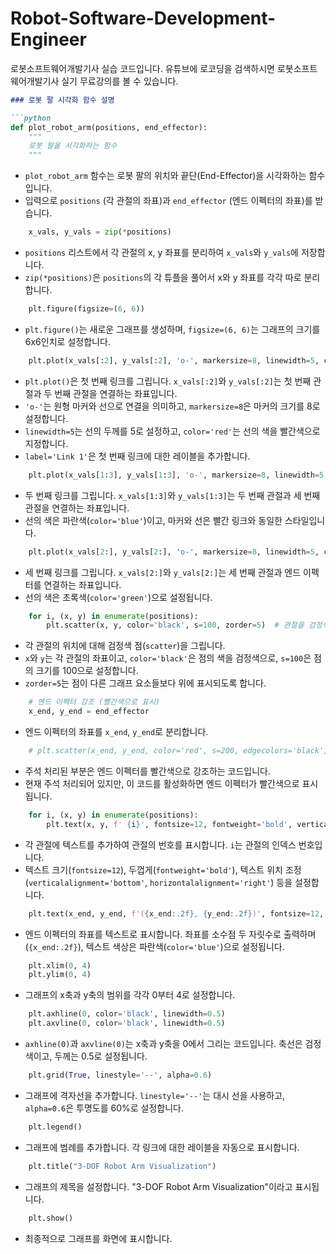 # Robot-Software-Development-Engineer
로봇소프트웨어개발기사 실습 코드입니다. 유튜브에 로코딩을 검색하시면 로봇소프트웨어개발기사 실기 무료강의를 볼 수 있습니다.

```markdown
### 로봇 팔 시각화 함수 설명

```python
def plot_robot_arm(positions, end_effector):
    """
    로봇 팔을 시각화하는 함수
    """
```
- `plot_robot_arm` 함수는 로봇 팔의 위치와 끝단(End-Effector)을 시각화하는 함수입니다. 
- 입력으로 `positions` (각 관절의 좌표)과 `end_effector` (엔드 이펙터의 좌표)를 받습니다.

```python
    x_vals, y_vals = zip(*positions)
```
- `positions` 리스트에서 각 관절의 x, y 좌표를 분리하여 `x_vals`와 `y_vals`에 저장합니다.
- `zip(*positions)`은 `positions`의 각 튜플을 풀어서 x와 y 좌표를 각각 따로 분리합니다.

```python
    plt.figure(figsize=(6, 6))
```
- `plt.figure()`는 새로운 그래프를 생성하며, `figsize=(6, 6)`는 그래프의 크기를 6x6인치로 설정합니다.

```python
    plt.plot(x_vals[:2], y_vals[:2], 'o-', markersize=8, linewidth=5, color='red', label='Link 1')  # 첫 번째 링크
```
- `plt.plot()`은 첫 번째 링크를 그립니다. `x_vals[:2]`와 `y_vals[:2]`는 첫 번째 관절과 두 번째 관절을 연결하는 좌표입니다.
- `'o-'`는 원형 마커와 선으로 연결을 의미하고, `markersize=8`은 마커의 크기를 8로 설정합니다.
- `linewidth=5`는 선의 두께를 5로 설정하고, `color='red'`는 선의 색을 빨간색으로 지정합니다.
- `label='Link 1'`은 첫 번째 링크에 대한 레이블을 추가합니다.

```python
    plt.plot(x_vals[1:3], y_vals[1:3], 'o-', markersize=8, linewidth=5, color='blue', label='Link 2')  # 두 번째 링크
```
- 두 번째 링크를 그립니다. `x_vals[1:3]`와 `y_vals[1:3]`는 두 번째 관절과 세 번째 관절을 연결하는 좌표입니다.
- 선의 색은 파란색(`color='blue'`)이고, 마커와 선은 빨간 링크와 동일한 스타일입니다.

```python
    plt.plot(x_vals[2:], y_vals[2:], 'o-', markersize=8, linewidth=5, color='green', label='Link 3')  # 세 번째 링크
```
- 세 번째 링크를 그립니다. `x_vals[2:]`와 `y_vals[2:]`는 세 번째 관절과 엔드 이펙터를 연결하는 좌표입니다.
- 선의 색은 초록색(`color='green'`)으로 설정됩니다.

```python
    for i, (x, y) in enumerate(positions):
        plt.scatter(x, y, color='black', s=100, zorder=5)  # 관절을 검정색 점으로 표시
```
- 각 관절의 위치에 대해 검정색 점(`scatter`)을 그립니다. 
- `x`와 `y`는 각 관절의 좌표이고, `color='black'`은 점의 색을 검정색으로, `s=100`은 점의 크기를 100으로 설정합니다.
- `zorder=5`는 점이 다른 그래프 요소들보다 위에 표시되도록 합니다.

```python
    # 엔드 이펙터 강조 (빨간색으로 표시)
    x_end, y_end = end_effector
```
- 엔드 이펙터의 좌표를 `x_end`, `y_end`로 분리합니다.

```python
    # plt.scatter(x_end, y_end, color='red', s=200, edgecolors='black', linewidth=2, label='End-Effector')  
```
- 주석 처리된 부분은 엔드 이펙터를 빨간색으로 강조하는 코드입니다.
- 현재 주석 처리되어 있지만, 이 코드를 활성화하면 엔드 이펙터가 빨간색으로 표시됩니다.

```python
    for i, (x, y) in enumerate(positions):
        plt.text(x, y, f' {i}', fontsize=12, fontweight='bold', verticalalignment='bottom', horizontalalignment='right', color='black')
```
- 각 관절에 텍스트를 추가하여 관절의 번호를 표시합니다. `i`는 관절의 인덱스 번호입니다.
- 텍스트 크기(`fontsize=12`), 두껍게(`fontweight='bold'`), 텍스트 위치 조정(`verticalalignment='bottom'`, `horizontalalignment='right'`) 등을 설정합니다.

```python
    plt.text(x_end, y_end, f'({x_end:.2f}, {y_end:.2f})', fontsize=12, fontweight='bold', color='blue', verticalalignment='bottom')
```
- 엔드 이펙터의 좌표를 텍스트로 표시합니다. 좌표를 소수점 두 자릿수로 출력하며(`{x_end:.2f}`), 텍스트 색상은 파란색(`color='blue'`)으로 설정됩니다.

```python
    plt.xlim(0, 4)
    plt.ylim(0, 4)
```
- 그래프의 x축과 y축의 범위를 각각 0부터 4로 설정합니다.

```python
    plt.axhline(0, color='black', linewidth=0.5)
    plt.axvline(0, color='black', linewidth=0.5)
```
- `axhline(0)`과 `axvline(0)`는 x축과 y축을 0에서 그리는 코드입니다. 축선은 검정색이고, 두께는 0.5로 설정됩니다.

```python
    plt.grid(True, linestyle='--', alpha=0.6)
```
- 그래프에 격자선을 추가합니다. `linestyle='--'`는 대시 선을 사용하고, `alpha=0.6`은 투명도를 60%로 설정합니다.

```python
    plt.legend()
```
- 그래프에 범례를 추가합니다. 각 링크에 대한 레이블을 자동으로 표시합니다.

```python
    plt.title("3-DOF Robot Arm Visualization")
```
- 그래프의 제목을 설정합니다. "3-DOF Robot Arm Visualization"이라고 표시됩니다.

```python
    plt.show()
```
- 최종적으로 그래프를 화면에 표시합니다.
```
